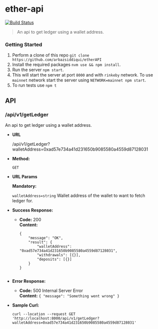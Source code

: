 # ether-api
[![Build Status](https://travis-ci.org/arbazsiddiqui/log-parser.svg?branch=master)](https://travis-ci.org/arbazsiddiqui/etherAPI)

>An api to get ledger using a wallet address.

### Getting Started

1. Perform a clone of this repo `git clone https://github.com/arbazsiddiqui/etherAPI`
2. Install the required packages `nvm use && npm install`.
3. Run the server `npm start`.
4. This will start the server at port `8000` and with `rinkeby` network. To use `mainnet` network start the server using `NETWORK=mainnet npm start`.
6. To run tests use `npm t`


## API

### /api/v1/getLedger
An api to get ledger using a wallet address.

* **URL**

  /api/v1/getLedger?walletAddress=0xad57e734a41d231650b9085580a4559d87128031

* **Method:**
  
  `GET`
  
*  **URL Params**

   **Mandatory:**
 
   `walletAddress=string`
   Wallet address of the wallet to want to fetch ledger for.

* **Success Response:**

  * **Code:** 200 <br />
    **Content:** 
    ```
    {
    	"message": "OK",
    	"result": {
    		"walletAddress": "0xad57e734a41d231650b9085580a4559d87128031",
    		"withdrawals": [{}],
    		"deposits": [{}]
    	}
    }
 
* **Error Response:**

  * **Code:** 500 Internal Server Error <br />
    **Content:** `{ "message": "Something went wrong" }`
    
* **Sample Curl:**
    ```
    curl --location --request GET 'http://localhost:8000/api/v1/getLedger?walletAddress=0xad57e734a41d231650b9085580a4559d87128031'
